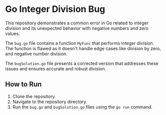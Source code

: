 # Go Integer Division Bug

This repository demonstrates a common error in Go related to integer division and its unexpected behavior with negative numbers and zero values.

The `bug.go` file contains a function `MyFunc` that performs integer division. The function is flawed as it doesn't handle edge cases like division by zero, and negative number division.

The `bugSolution.go` file presents a corrected version that addresses these issues and ensures accurate and robust division.

## How to Run

1. Clone the repository.
2. Navigate to the repository directory.
3. Run the `bug.go` and `bugSolution.go` files using the `go run` command.